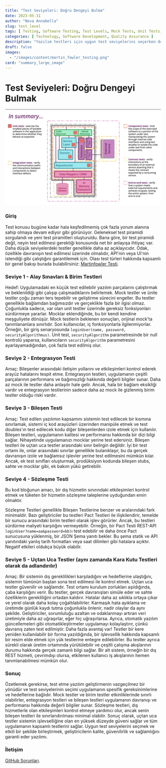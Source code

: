 ```yaml
---
title: "Test Seviyeleri: Doğru Dengeyi Bulma"
date: 2023-05-31
author: "Nova Annabella"
slug: test_level
tags: [ Testing, Software Testing, Test Levels, Mock Tests, Unit Tests, Integration Tests, Component Tests, Contract Tests, End-to-End Tests ]
categories: [ Technology, Software Development, Quality Assurance ]
description: "Yazılım testleri için uygun test seviyelerini seçerken doğru dengeyi bulma"
draft: false
images:
  - "/images/content/martin_fowler_testing.png"
card: "summary_large_image"
---
```



# Test Seviyeleri: Doğru Dengeyi Bulmak

[![testebenen](/images/content/martin_fowler_testing.png)](https://martinfowler.com/articles/microservice-testing/)


### Giriş

Test konusu bugüne kadar hala keşfedilmemiş çok fazla yorum alanına sahip olmaya devam ediyor gibi görünüyor. Geleneksel
test piramidi sorgulandı ve yeni test piramitleri oluşturuldu. Bana göre, bir test piramidi değil, neyin test edilmesi gerektiği konusunda net bir anlayışa ihtiyaç var. Daha düşük seviyelerdeki testler genellikle
daha az açıklayıcıdır. Odak, özellikle davranışın test edilmesi üzerinde olmalıdır, API'nin
veya UI'nin istendiği gibi çalıştığını garantilemek için. Olası test türleri hakkında kapsamlı bir genel bakışı burada bulabilirsiniz:
[Martinfowler Testi](https://martinfowler.com/articles/microservice-testing/).


### Seviye 1 - Alay Sınavları & Birim Testleri

Hedef: Uygulamadaki en küçük test edilebilir yazılım parçalarını çalıştırmak ve beklenildiği gibi çalışıp
çalışmadıklarını belirlemek. Mock testler ve ünite testler çoğu zaman ters tepebilir ve geliştirme sürecini engeller.
Bu testler genellikle bağlamdan bağımsızdır ve gerçeklikle fazla bir ilgisi olmaz. Çoğunlukla sadece, var olan unit
testler üzerinde gereksiz fonksiyonları sürdürmeye yararlar. Mocklar eklendiğinde, bu bir kendi kendine meşguliyete
dönüşür. Mock testlerin beklenen sonuçları, orijinal mock'ta tanımlananlara sınırlıdır. Son kullanıcılar, iç
fonksiyonlarla ilgilenmiyorlar. Örneğin, bir giriş senaryosunda `loginUser(name, password, securityAlgorithmus)`. Unit
test, `securityAlgorithm` parametresinde bir null kontrolü yaparsa, kullanıcıların `securityAlgorithm` parametresini
ayarlayamadığından, çok fazla test edilmiş olur.

### Seviye 2 - Entegrasyon Testi

Amaç: Bileşenler arasındaki iletişim yollarını ve etkileşimleri kontrol ederek arayüz hatalarını tespit etme.
Entegrasyon testleri, uygulamanın çeşitli parçalarının performans ve bağımsızlığı hakkında değerli bilgiler sunar. Daha
az mock ile testler daha anlaşılır hale gelir. Ancak, hala bir bağlam eksikliği vardır ve entegrasyon testlerinin sadece
daha az mock ile gizlenmiş birim testler olduğu riski vardır.

### Seviye 3 - Bileşen Testi

Amaç: Test edilen yazılımın kapsamını sistemin test edilecek bir kısmına sınırlamak, sistemi iç kod arayüzleri üzerinden
manipüle etmek ve test doubles'ın test edilecek kodu diğer bileşenlerden izole etmek için kullanılır. Bileşen testleri,
uygulamanın kalitesi ve performansı hakkında bir dizi bilgi sağlar. Nihayetinde uygulamanızı mocklar yerine test
edersiniz. Bileşen testleri ile uçtan uca testler arasındaki sınır belirgin değildir. İyi bir test ortamı ile, onlar
arasındaki sınırlar genellikle bulanıklaşır, bu da gerçek davranışın izole ve bağlamsız işlevler yerine test edilmesini
mümkün kılar. Ancak, ek test sınıfları oluşturmak, prodüksiyon kodunda bileşen stubs, sahte ve mocklar gibi, ek bakım
yükü getirebilir.

### Seviye 4 - Sözleşme Testi

Bu kod bloğunun amacı, bir dış hizmetin sınırındaki etkileşimleri kontrol etmek ve 
tüketen bir hizmetin sözleşme taleplerine uyduğundan emin olmaktır.

Sözleşme Testleri genellikle Bileşen Testlerine benzer ve aralarındaki fark minimaldir. Bazı geliştiriciler 
bu testleri Pact Testleri ile ilişkilendirir, temelde bir sunucu arasındaki birim testleri olarak işlev görürler. Ancak, 
bu testleri sürdürme maliyeti karşılığını vermeyebilir. Örneğin, bir Pact Testi 
REST-API `loginUser?name=aa&password=bb)`ı test edebilir ve daha önce Pact sunucusuna 
yüklenmiş, bir JSON Şema yanıtı bekler. Bu şema statik ve API yanıtındaki yanlış tarih formatları 
veya saat dilimleri gibi hatalara açıktır. Negatif etkileri oldukça büyük olabilir.


### Seviye 5 - Uçtan Uca Testler (aynı zamanda Kara Kutu Testleri olarak da adlandırılır)

Amaç: Bir sistemin dış gereklilikleri karşıladığını ve hedeflerine ulaştığını, sistemin tümünün baştan sona test
edilmesi ile kontrol etmek. Uçtan uca testler güvenilir ve sağlamdır. Test ortamı kurulum zorlukları aşıldığında, çaba
karşılığını verir. Bu testler, gerçek davranışları simüle eder ve sahte özelliklerin gerekliliğini ortadan kaldırır.
Hatalar daha az sıklıkla ortaya çıkar ve yerel olarak daha kolay çoğaltılabilirler. Karmaşık hata ayıklama ve üretimde
günlük kaydı tutma çoğunlukla önlenir, nadir olaylar da aynı şekilde. Geliştiriciler, sorumluluğu azaltan ve odaklanmayı
artıran veri üretimiyle daha az uğraşırlar, eğer hiç uğraşırlarsa. Ayrıca, otomatik yazılım güncellemeleri gibi
otomatikleştirmeler uygulamayı kolaylaştırır, çünkü davranış zaten test edilmiştir. Daha fazla avantaj var! Testler bir
kere yeniden kullanılabilir bir forma yazıldığında, bir işlevsellik hakkında kapsamlı bir resim elde etmek için yük
testlerine entegre edilebilirler. Bu testler ayrıca sürekli olarak üretim ortamında yürütülebilir ve çeşitli çalışma
akışlarının durumu hakkında gerçek zamanlı bilgi sağlar. Bir alt sistem, örneğin bir dış REST hizmeti, çevrimdışı
olursa, etkilenen kullanıcı iş akışlarının hemen tanımlanabilmesi mümkün olur.

### Sonuç

Özetlemek gerekirse, test etme yazılım geliştirmenin vazgeçilmez bir yönüdür ve test seviyelerinin seçimi uygulamanın
spesifik gereksinimlerine ve hedeflerine bağlıdır. Mock testler ve birim testler etkinliklerinde sınırlı olabilirler,
entegrasyon testleri ve bileşen testleri uygulamanın davranışı ve performansı hakkında değerli bilgiler sunar. Sözleşme
testleri, dış hizmetlerle olan etkileşimleri kontrol etmeye yardımcı olur, ancak senin bileşen testleri ile
sınırlandırılması minimal olabilir. Sonuç olarak, uçtan uca testler sistemin işlevselliğine olan en yüksek düzeyde
güveni sağlar ve tüm uygulamanın kapsamlı testlerini sağlar. Uygun test seviyelerini seçmek ve etkili bir şekilde
birleştirmek, geliştiricilerin kalite, güvenilirlik ve sağlamlığını garanti eder yazılımı.

### İletişim

[GitHub Sorunları](https://github.com/NovaAnnabella/the_unspoken/issues/new/choose).

